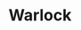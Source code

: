 ---
title: "Warlock"
canonical: "skill/warlock-x"
lists:
    - essence-creature-loresheets
tier: 1
osp_cost: 10
ladder: "warlock"
---